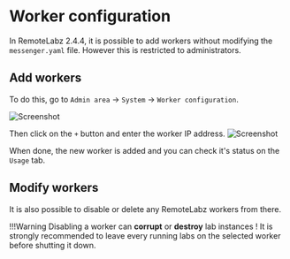 # Worker configuration
In RemoteLabz 2.4.4, it is possible to add workers without modifying the `messenger.yaml` file.
However this is restricted to administrators.

## Add workers

To do this, go to `Admin area` → `System` → `Worker configuration`.

![Screenshot](/images/workers/Worker-summary.png)

Then click on the `+` button and enter the worker IP address.
![Screenshot](/images/workers/Worker_add.png)

When done, the new worker is added and you can check it's status on the `Usage` tab.

## Modify workers

It is also possible to disable or delete any RemoteLabz workers from there.

!!!Warning
    Disabling a worker can **corrupt** or **destroy** lab instances ! It is strongly recommended to leave every running labs on the selected worker before shutting it down.
 





